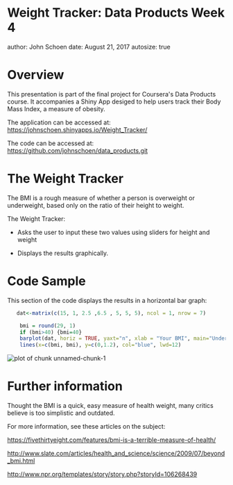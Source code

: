 Weight Tracker: Data Products Week 4
========================================================
author: John Schoen
date: August 21, 2017
autosize: true

Overview
========================================================

This presentation is part of the final project for Coursera's Data Products course. It accompanies a Shiny App desiged to help users track their Body Mass Index, a measure of obesity.

The application can be accessed at: https://johnschoen.shinyapps.io/Weight_Tracker/

The code can be accessed at: https://github.com/johnschoen/data_products.git




The Weight Tracker
========================================================

The BMI is a rough measure of whether a person is overweight or underweight, based only on the ratio of their height to weight. 

The Weight Tracker:

 - Asks the user to input these two values using sliders for height and weight

 - Displays the results graphically.  




Code Sample
========================================================

This section of the code displays the results in a horizontal bar graph:



```r
   dat<-matrix(c(15, 1, 2.5 ,6.5 , 5, 5, 5), ncol = 1, nrow = 7)

    bmi = round(29, 1)
    if (bmi>40) {bmi=40}
    barplot(dat, horiz = TRUE, yaxt="n", xlab = "Your BMI", main="Underweight   Healthy  Overweight", col=c("orangered", "orange", "gold", "green", "gold", "orange", "orangered", "brown"))
    lines(x=c(bmi, bmi), y=c(0,1.2), col="blue", lwd=12)
```

![plot of chunk unnamed-chunk-1](Weight_Tracker_presentation-figure/unnamed-chunk-1-1.png)

Further information
========================================================

Thought the BMI is a quick, easy measure of health weight, many critics believe is too simplistic and outdated.

For more information, see these articles on the subject:

https://fivethirtyeight.com/features/bmi-is-a-terrible-measure-of-health/

http://www.slate.com/articles/health_and_science/science/2009/07/beyond_bmi.html

http://www.npr.org/templates/story/story.php?storyId=106268439

